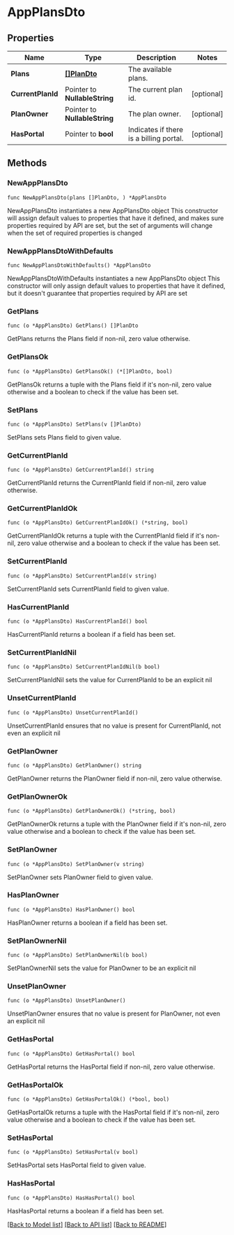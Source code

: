 # AppPlansDto

## Properties

Name | Type | Description | Notes
------------ | ------------- | ------------- | -------------
**Plans** | [**[]PlanDto**](PlanDto.md) | The available plans. | 
**CurrentPlanId** | Pointer to **NullableString** | The current plan id. | [optional] 
**PlanOwner** | Pointer to **NullableString** | The plan owner. | [optional] 
**HasPortal** | Pointer to **bool** | Indicates if there is a billing portal. | [optional] 

## Methods

### NewAppPlansDto

`func NewAppPlansDto(plans []PlanDto, ) *AppPlansDto`

NewAppPlansDto instantiates a new AppPlansDto object
This constructor will assign default values to properties that have it defined,
and makes sure properties required by API are set, but the set of arguments
will change when the set of required properties is changed

### NewAppPlansDtoWithDefaults

`func NewAppPlansDtoWithDefaults() *AppPlansDto`

NewAppPlansDtoWithDefaults instantiates a new AppPlansDto object
This constructor will only assign default values to properties that have it defined,
but it doesn't guarantee that properties required by API are set

### GetPlans

`func (o *AppPlansDto) GetPlans() []PlanDto`

GetPlans returns the Plans field if non-nil, zero value otherwise.

### GetPlansOk

`func (o *AppPlansDto) GetPlansOk() (*[]PlanDto, bool)`

GetPlansOk returns a tuple with the Plans field if it's non-nil, zero value otherwise
and a boolean to check if the value has been set.

### SetPlans

`func (o *AppPlansDto) SetPlans(v []PlanDto)`

SetPlans sets Plans field to given value.


### GetCurrentPlanId

`func (o *AppPlansDto) GetCurrentPlanId() string`

GetCurrentPlanId returns the CurrentPlanId field if non-nil, zero value otherwise.

### GetCurrentPlanIdOk

`func (o *AppPlansDto) GetCurrentPlanIdOk() (*string, bool)`

GetCurrentPlanIdOk returns a tuple with the CurrentPlanId field if it's non-nil, zero value otherwise
and a boolean to check if the value has been set.

### SetCurrentPlanId

`func (o *AppPlansDto) SetCurrentPlanId(v string)`

SetCurrentPlanId sets CurrentPlanId field to given value.

### HasCurrentPlanId

`func (o *AppPlansDto) HasCurrentPlanId() bool`

HasCurrentPlanId returns a boolean if a field has been set.

### SetCurrentPlanIdNil

`func (o *AppPlansDto) SetCurrentPlanIdNil(b bool)`

 SetCurrentPlanIdNil sets the value for CurrentPlanId to be an explicit nil

### UnsetCurrentPlanId
`func (o *AppPlansDto) UnsetCurrentPlanId()`

UnsetCurrentPlanId ensures that no value is present for CurrentPlanId, not even an explicit nil
### GetPlanOwner

`func (o *AppPlansDto) GetPlanOwner() string`

GetPlanOwner returns the PlanOwner field if non-nil, zero value otherwise.

### GetPlanOwnerOk

`func (o *AppPlansDto) GetPlanOwnerOk() (*string, bool)`

GetPlanOwnerOk returns a tuple with the PlanOwner field if it's non-nil, zero value otherwise
and a boolean to check if the value has been set.

### SetPlanOwner

`func (o *AppPlansDto) SetPlanOwner(v string)`

SetPlanOwner sets PlanOwner field to given value.

### HasPlanOwner

`func (o *AppPlansDto) HasPlanOwner() bool`

HasPlanOwner returns a boolean if a field has been set.

### SetPlanOwnerNil

`func (o *AppPlansDto) SetPlanOwnerNil(b bool)`

 SetPlanOwnerNil sets the value for PlanOwner to be an explicit nil

### UnsetPlanOwner
`func (o *AppPlansDto) UnsetPlanOwner()`

UnsetPlanOwner ensures that no value is present for PlanOwner, not even an explicit nil
### GetHasPortal

`func (o *AppPlansDto) GetHasPortal() bool`

GetHasPortal returns the HasPortal field if non-nil, zero value otherwise.

### GetHasPortalOk

`func (o *AppPlansDto) GetHasPortalOk() (*bool, bool)`

GetHasPortalOk returns a tuple with the HasPortal field if it's non-nil, zero value otherwise
and a boolean to check if the value has been set.

### SetHasPortal

`func (o *AppPlansDto) SetHasPortal(v bool)`

SetHasPortal sets HasPortal field to given value.

### HasHasPortal

`func (o *AppPlansDto) HasHasPortal() bool`

HasHasPortal returns a boolean if a field has been set.


[[Back to Model list]](../README.md#documentation-for-models) [[Back to API list]](../README.md#documentation-for-api-endpoints) [[Back to README]](../README.md)


